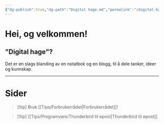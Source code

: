 ```yaml
---
{"dg-publish":true,"dg-path":"Digital hage.md","permalink":"/digital-hage/","tags":["gardenEntry"]}
---
```


# Hei, og velkommen!

## "Digital hage"?
Det er en slags blanding av en notatbok og en blogg, til å dele tanker, ideer og kunnskap.

---

# Sider
> [!tip] Bruk [[Tips/Forbrukerrådet\|Forbrukerrådet]]!

>[!tip] [[Tips/Programvare/Thunderbird til epost\|Thunderbird til epost]]

